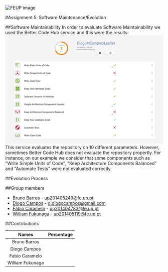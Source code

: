 ![FEUP image](https://sigarra.up.pt/feup/pt/WEB_GESSI_DOCS.download_file?p_name=F-370784536/logo_cores_oficiais.jpg)

#Assignment 5: Software Maintenance/Evolution

##Software Maintainability
In order to evaluate Software Maintainability we used the Better Code Hub service and this were the results:
![Results](https://raw.githubusercontent.com/DiogoMCampos/Leaflet/ESOF-Documentation/ESOF-docs/resources/BCH%20Results.png)
This service evaluates the repository on 10 different parameters. However, sometimes Better Code Hub does not evaluate the repository propertly. For instance, on our example we consider that some components such as "Write Simple Units of Code", "Keep Architecture Components Balanced" and "Automate Tests" were not evaluated correctly.

##Evolution Process

##Group members
* [Bruno Barros](https://github.com/BrunoBarros21) - up201405249@fe.up.pt
* [Diogo Campos](https://github.com/DiogoMCampos) - d.diogocampos@gmail.com
* [Fábio Caramelo](https://github.com/Caramelo18) - up201404783@fe.up.pt
* [William Fukunaga](https://github.com/williamnf) - up201405119@fe.up.pt

##Contributions

|       **Names**   | **Percentage** |
|:----------------:	|:------------:	|
| Bruno Barros     	|           	|
| Diogo Campos     	|           	|
| Fabio Caramelo   	|           	|
| William Fukunaga 	|           	|
